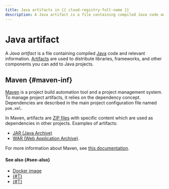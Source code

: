 ```yaml
---
title: Java artifacts in {{ cloud-registry-full-name }}
description: A Java artifact is a file containing compiled Java code and relevant information. Artifacts are used to distribute libraries, frameworks, and other components you can add to Java projects.
---
```


# Java artifact

A _Java artifact_ is a file containing compiled [Java](https://en.wikipedia.org/wiki/Java_(programming_language)) code and relevant information. [Artifacts](artifacts.md) are used to distribute libraries, frameworks, and other components you can add to Java projects.

## Maven {#maven-inf}

[Maven](https://maven.apache.org/) is a project build automation tool and a project management system. To manage project artifacts, it relies on the dependency concept. Dependencies are described in the main project configuration file named `pom.xml`.

In Maven, artifacts are [ZIP files](https://en.wikipedia.org/wiki/ZIP_(file_format)) with specific content which are used as dependencies in other projects. Examples of artifacts: 
* [JAR (Java Archive)](https://en.wikipedia.org/wiki/JAR_(file_format))
* [WAR (Web Application Archive)](https://en.wikipedia.org/wiki/WAR_(file_format)).

For more information about Maven, see [this documentation](https://maven.apache.org/guides/index.html).

#### See also {#see-also}

* [Docker image](./docker-image.md)
* [{#T}](./art-nodejs.md)
* [{#T}](./art-nuget.md)